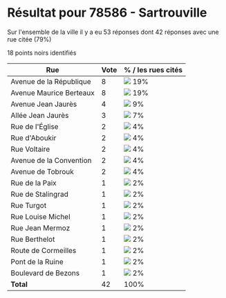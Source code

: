 # Résultat pour 78586 - Sartrouville

Sur l'ensemble de la ville il y a eu 53 réponses dont 42 réponses avec une rue citée (79%)

18 points noirs identifiés

| Rue | Vote | % / les rues cités|
|-----|------|-------------------|
| Avenue de la République | 8 | <img src="../../img/bar_19.gif" />&nbsp;19%|
| Avenue Maurice Berteaux | 8 | <img src="../../img/bar_19.gif" />&nbsp;19%|
| Avenue Jean Jaurès | 4 | <img src="../../img/bar_9.gif" />&nbsp;9%|
| Allée Jean Jaurès | 3 | <img src="../../img/bar_7.gif" />&nbsp;7%|
| Rue de l'Église | 2 | <img src="../../img/bar_4.gif" />&nbsp;4%|
| Rue d'Aboukir | 2 | <img src="../../img/bar_4.gif" />&nbsp;4%|
| Rue Voltaire | 2 | <img src="../../img/bar_4.gif" />&nbsp;4%|
| Avenue de la Convention | 2 | <img src="../../img/bar_4.gif" />&nbsp;4%|
| Avenue de Tobrouk | 2 | <img src="../../img/bar_4.gif" />&nbsp;4%|
| Rue de la Paix | 1 | <img src="../../img/bar_2.gif" />&nbsp;2%|
| Rue de Stalingrad | 1 | <img src="../../img/bar_2.gif" />&nbsp;2%|
| Rue Turgot | 1 | <img src="../../img/bar_2.gif" />&nbsp;2%|
| Rue Louise Michel | 1 | <img src="../../img/bar_2.gif" />&nbsp;2%|
| Rue Jean Mermoz | 1 | <img src="../../img/bar_2.gif" />&nbsp;2%|
| Rue Berthelot | 1 | <img src="../../img/bar_2.gif" />&nbsp;2%|
| Route de Cormeilles | 1 | <img src="../../img/bar_2.gif" />&nbsp;2%|
| Pont de la Ruine | 1 | <img src="../../img/bar_2.gif" />&nbsp;2%|
| Boulevard de Bezons | 1 | <img src="../../img/bar_2.gif" />&nbsp;2%|
| **Total** | 42 | 100%|

